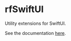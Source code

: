 # rfSwiftUI

Utility extensions for SwiftUI.

See the documentation [here](https://rudifa.github.io/rfSwiftUI).

